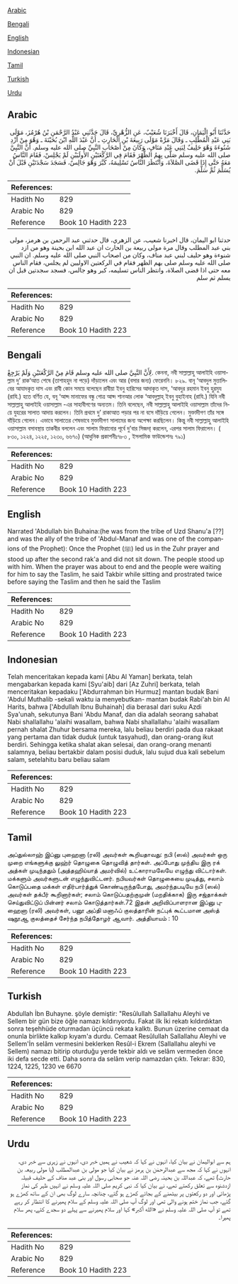 [Arabic](#arabic)

[Bengali](#bengali)

[English](#english)

[Indonesian](#indonesian)

[Tamil](#tamil)

[Turkish](#turkish)

[Urdu](#urdu)

## Arabic


<div dir="rtl" lang="ar" style={{fontSize:'larger',backgroundColor:'#f8f9fa',padding:20}}>
حَدَّثَنَا أَبُو الْيَمَانِ، قَالَ أَخْبَرَنَا شُعَيْبٌ، عَنِ الزُّهْرِيِّ، قَالَ حَدَّثَنِي عَبْدُ الرَّحْمَنِ بْنُ هُرْمُزَ، مَوْلَى بَنِي عَبْدِ الْمُطَّلِبِ ـ وَقَالَ مَرَّةً مَوْلَى رَبِيعَةَ بْنِ الْحَارِثِ ـ أَنَّ عَبْدَ اللَّهِ ابْنَ بُحَيْنَةَ ـ وَهْوَ مِنْ أَزْدِ شَنُوءَةَ وَهْوَ حَلِيفٌ لِبَنِي عَبْدِ مَنَافٍ، وَكَانَ مِنْ أَصْحَابِ النَّبِيِّ صلى الله عليه وسلم‏.‏ أَنَّ النَّبِيَّ صلى الله عليه وسلم صَلَّى بِهِمُ الظُّهْرَ فَقَامَ فِي الرَّكْعَتَيْنِ الأُولَيَيْنِ لَمْ يَجْلِسْ، فَقَامَ النَّاسُ مَعَهُ حَتَّى إِذَا قَضَى الصَّلاَةَ، وَانْتَظَرَ النَّاسُ تَسْلِيمَهُ، كَبَّرَ وَهْوَ جَالِسٌ، فَسَجَدَ سَجْدَتَيْنِ قَبْلَ أَنْ يُسَلِّمَ ثُمَّ سَلَّمَ‏.‏
</div>
<div style={{backgroundColor:'#f8f9fa',padding:20, marginBottom: 10}}><table> <thead> <tr> <th>References:</th> <th></th> </tr> </thead> <tbody><tr><td>Hadith No</td><td>829</td></tr><tr><td>Arabic No</td><td>829</td></tr><tr><td>Reference</td><td>Book 10 Hadith 223</td></tr></tbody></table></div>


<div dir="rtl" lang="ar" style={{fontSize:'larger',backgroundColor:'#f8f9fa',padding:20}}>
حدثنا ابو اليمان، قال اخبرنا شعيب، عن الزهري، قال حدثني عبد الرحمن بن هرمز، مولى بني عبد المطلب وقال مرة مولى ربيعة بن الحارث ان عبد الله ابن بحينة وهو من ازد شنوءة وهو حليف لبني عبد مناف، وكان من اصحاب النبي صلى الله عليه وسلم. ان النبي صلى الله عليه وسلم صلى بهم الظهر فقام في الركعتين الاوليين لم يجلس، فقام الناس معه حتى اذا قضى الصلاة، وانتظر الناس تسليمه، كبر وهو جالس، فسجد سجدتين قبل ان يسلم ثم سلم
</div>
<div style={{backgroundColor:'#f8f9fa',padding:20, marginBottom: 10}}><table> <thead> <tr> <th>References:</th> <th></th> </tr> </thead> <tbody><tr><td>Hadith No</td><td>829</td></tr><tr><td>Arabic No</td><td>829</td></tr><tr><td>Reference</td><td>Book 10 Hadith 223</td></tr></tbody></table></div>

## Bengali


<div dir="ltr" lang="bn" style={{fontSize:'larger',backgroundColor:'#f8f9fa',padding:20}}>
لِأَنَّ النَّبِيَّ صلى الله عليه وسلم قَامَ مِنْ الرَّكْعَتَيْنِ وَلَمْ يَرْجِعْ. কেননা, নবী সাল্লাল্লাহু আলাইহি ওয়াসাল্লাম দু’ রাক‘আত শেষে (তাশাহহুদ না পড়ে) দাঁড়ালেন এবং আর (বসার জন্য) ফেরেননি। ৮২৯. বানূ ‘আবদুল মুত্তালিবের আযাদকৃত দাস এবং রাবী কোন সময়ে বলেছেন রাবীয়া ইবনু হারিসের আদাকৃত দাস, ‘আবদুর রহমান ইবনু হুরমুয (রাযি.) হতে বর্ণিত যে, বনূ ‘আব্দ মানাফের বন্ধু গোত্র আয্দ শানআর লোক ‘আবদুল্লাহ্ ইবনু বুহাইনাহ (রাযি.) যিনি নবী সাল্লাল্লাহু আলাইহি ওয়াসাল্লাম -এর সাহাবীগণের অন্যতম। তিনি বলেছেন, নবী সাল্লাল্লাহু আলাইহি ওয়াসাল্লাম তাঁদের নিয়ে যুহরের সালাত আদায় করলেন। তিনি প্রথমে দু’ রাকাআত পড়ার পর না বসে দাঁড়িয়ে গেলেন। মুক্তাদীগণ তাঁর সঙ্গে দাঁড়িয়ে গেলেন। এভাবে সালাতের শেষভাবে মুক্তাদীগণ সালামের জন্য অপেক্ষা করছিলেন। কিন্তু নবী সাল্লাল্লাহু আলাইহি ওয়াসাল্লাম বসাবস্থায় তাকবীর বললেন এবং সালাম ফিরানোর পূর্বে দু’বার সিজদা্ করলেন, এরপর সালাম ফিরালেন। ( ৮৩০, ১২২৪, ১২২৫, ১২৩০, ৬৬৭০) (আধুনিক প্রকাশনীঃ৭৮৩ , ইসলামিক ফাউন্ডেশনঃ ৭৯১)
</div>
<div style={{backgroundColor:'#f8f9fa',padding:20, marginBottom: 10}}><table> <thead> <tr> <th>References:</th> <th></th> </tr> </thead> <tbody><tr><td>Hadith No</td><td>829</td></tr><tr><td>Arabic No</td><td>829</td></tr><tr><td>Reference</td><td>Book 10 Hadith 223</td></tr></tbody></table></div>

## English


<div dir="ltr" lang="en" style={{fontSize:'larger',backgroundColor:'#f8f9fa',padding:20}}>
Narrated 'Abdullah bin Buhaina:(he was from the tribe of Uzd Shanu'a [??] and was the ally of the tribe of 'Abdul-Manaf and was one of the companions of the Prophet): Once the Prophet (ﷺ) led us in the Zuhr prayer and stood up after the second rak'a and did not sit down. The people stood up with him. When the prayer was about to end and the people were waiting for him to say the Taslim, he said Takbir while sitting and prostrated twice before saying the Taslim and then he said the Taslim
</div>
<div style={{backgroundColor:'#f8f9fa',padding:20, marginBottom: 10}}><table> <thead> <tr> <th>References:</th> <th></th> </tr> </thead> <tbody><tr><td>Hadith No</td><td>829</td></tr><tr><td>Arabic No</td><td>829</td></tr><tr><td>Reference</td><td>Book 10 Hadith 223</td></tr></tbody></table></div>

## Indonesian


<div dir="ltr" lang="id" style={{fontSize:'larger',backgroundColor:'#f8f9fa',padding:20}}>
Telah menceritakan kepada kami [Abu Al Yaman] berkata, telah mengabarkan kepada kami [Syu'aib] dari [Az Zuhri] berkata, telah menceritakan kepadaku ['Abdurrahman bin Hurmuz] mantan budak Bani 'Abdul Muthalib -sekali waktu ia menyebutkan- mantan budak Rabi'ah bin Al Harits, bahwa ['Abdullah Ibnu Buhainah] dia berasal dari suku Azdi Sya'unah, sekutunya Bani 'Abdu Manaf, dan dia adalah seorang sahabat Nabi shallallahu 'alaihi wasallam, bahwa Nabi shallallahu 'alaihi wasallam pernah shalat Zhuhur bersama mereka, lalu beliau berdiri pada dua rakaat yang pertama dan tidak duduk (untuk tasyahud), dan orang-orang ikut berdiri. Sehingga ketika shalat akan selesai, dan orang-orang menanti salamnya, beliau bertakbir dalam posisi duduk, lalu sujud dua kali sebelum salam, setelahitu baru beliau salam
</div>
<div style={{backgroundColor:'#f8f9fa',padding:20, marginBottom: 10}}><table> <thead> <tr> <th>References:</th> <th></th> </tr> </thead> <tbody><tr><td>Hadith No</td><td>829</td></tr><tr><td>Arabic No</td><td>829</td></tr><tr><td>Reference</td><td>Book 10 Hadith 223</td></tr></tbody></table></div>

## Tamil


<div dir="ltr" lang="ta" style={{fontSize:'larger',backgroundColor:'#f8f9fa',padding:20}}>
அப்துல்லாஹ் இப்னு புஹைனா (ரலி) அவர்கள் கூறியதாவது: நபி (ஸல்) அவர்கள் ஒரு முறை எங்களுக்கு லுஹ்ர் தொழுகை தொழுவித் தார்கள். அப்போது முந்திய இரு ரக் அத்கள் முடிந்ததும் (அத்தஹிய்யாத் அமர்வில்) உட்காராமலேயே எழுந்து விட்டார்கள். மக்களும் அவர்களுடன் எழுந்துவிட்டனர். நபியவர்கள் தொழுகையை முடித்து, சலாம் கொடுப்பதை மக்கள் எதிர்பார்த்துக் கொண்டிருந்தபோது, அமர்ந்தபடியே நபி (ஸல்) அவர்கள் தக்பீர் கூறினார்கள்; சலாம் கொடுப்பதற்குமுன் (மறதிக்காக) இரு சஜ்தாக்கள் செய்துவிட்டுப் பின்னர் சலாம் கொடுத்தார்கள்.72 இதன் அறிவிப்பாளரான இப்னு புஹைனா (ரலி) அவர்கள், பனூ அப்தி மனாஃப் குலத்தாரின் நட்புக் கூட்டமான அஸ்த் ஷநூஆ குலத்தைச் சேர்ந்த நபித்தோழர் ஆவார். அத்தியாயம் : 10
</div>
<div style={{backgroundColor:'#f8f9fa',padding:20, marginBottom: 10}}><table> <thead> <tr> <th>References:</th> <th></th> </tr> </thead> <tbody><tr><td>Hadith No</td><td>829</td></tr><tr><td>Arabic No</td><td>829</td></tr><tr><td>Reference</td><td>Book 10 Hadith 223</td></tr></tbody></table></div>

## Turkish


<div dir="ltr" lang="tr" style={{fontSize:'larger',backgroundColor:'#f8f9fa',padding:20}}>
Abdullah İbn Buhayne. şöyle demiştir: "Resûlullah Sallallahu Aleyhi ve Sellem bir gün bize öğle namazı kıldırıyordu. Fakat ilk İki rekatı kıldırdıktan sonra teşehhüde oturmadan üçüncü rekata kalktı. Bunun üzerine cemaat da onunla birlikte kalkıp kıyam'a durdu. Cemaat Resûlullah Sallallahu Aleyhi ve Sellem'İn selâm vermesini beklerken Resûl-i Ekrem (Sallallahu aleyhi ve Sellem) namazı bitirip oturduğu yerde tekbir aldı ve selâm vermeden önce iki defa secde etti. Daha sonra da selâm verip namazdan çıktı. Tekrar: 830, 1224, 1225, 1230 ve 6670
</div>
<div style={{backgroundColor:'#f8f9fa',padding:20, marginBottom: 10}}><table> <thead> <tr> <th>References:</th> <th></th> </tr> </thead> <tbody><tr><td>Hadith No</td><td>829</td></tr><tr><td>Arabic No</td><td>829</td></tr><tr><td>Reference</td><td>Book 10 Hadith 223</td></tr></tbody></table></div>

## Urdu


<div dir="rtl" lang="ur" style={{fontSize:'larger',backgroundColor:'#f8f9fa',padding:20}}>
ہم سے ابوالیمان نے بیان کیا، انہوں نے کہا کہ شعیب نے ہمیں خبر دی، انہوں نے زہری سے خبر دی، انہوں نے کہا کہ مجھ سے عبدالرحمٰن بن ہرمز نے بیان کیا جو مولی بن عبدالمطلب (یا مولی ربیعہ بن حارث) تھے، کہ عبداللہ بن بحینہ رضی اللہ عنہ جو صحابی رسول اور بنی عبد مناف کے حلیف قبیلہ ازدشنوہ سے تعلق رکھتے تھے، نے بیان کیا کہ نبی کریم صلی اللہ علیہ وسلم نے انہیں ظہر کی نماز پڑھائی اور دو رکعتوں پر بیٹھنے کے بجائے کھڑے ہو گئے، چنانچہ سارے لوگ بھی ان کے ساتھ کھڑے ہو گئے، جب نماز ختم ہونے والی تھی اور لوگ آپ صلی اللہ علیہ وسلم کے سلام پھیرنے کا انتظار کر رہے تھے تو آپ صلی اللہ علیہ وسلم نے «الله أكبر‏» کہا اور سلام پھیرنے سے پہلے دو سجدے کئے، پھر سلام پھیرا۔
</div>
<div style={{backgroundColor:'#f8f9fa',padding:20, marginBottom: 10}}><table> <thead> <tr> <th>References:</th> <th></th> </tr> </thead> <tbody><tr><td>Hadith No</td><td>829</td></tr><tr><td>Arabic No</td><td>829</td></tr><tr><td>Reference</td><td>Book 10 Hadith 223</td></tr></tbody></table></div>